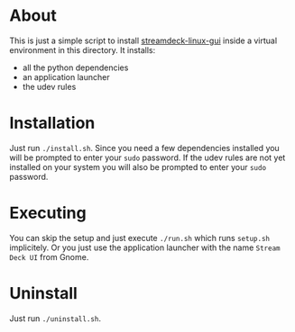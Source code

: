 # About
This is just a simple script to install [streamdeck-linux-gui](https://github.com/streamdeck-linux-gui/streamdeck-linux-gui) inside a virtual environment in this directory.
It installs:
- all the python dependencies
- an application launcher
- the udev rules

# Installation
Just run `./install.sh`.
Since you need a few dependencies installed you will be prompted to enter your `sudo` password.
If the udev rules are not yet installed on your system you will also be prompted to enter your `sudo` password.

# Executing
You can skip the setup and just execute `./run.sh` which runs `setup.sh` implicitely.
Or you just use the application launcher with the name `Stream Deck UI` from Gnome.

# Uninstall
Just run `./uninstall.sh`.
